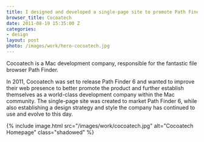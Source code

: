 ```yaml
---
title: I designed and developed a single-page site to promote Path Finder 6 for indie Mac developer **Cocoatech**
browser_title: Cocoatech
date: 2011-08-19 15:35:00 Z
categories:
- design
layout: post
photo: /images/work/hero-cocoatech.jpg
---
```


Cocoatech is a Mac development company, responsible for the fantastic file browser Path Finder.

In 2011, Cocoatech was set to release Path Finder 6 and wanted to improve their web presence to better promote the product and further establish themselves as a world-class development company within the Mac community. The single-page site was created to market Path Finder 6, while also establishing a design strategy and style the company has continued to use and evolve to this day.

{% include image.html src="/images/work/cocoatech.jpg" alt="Cocoatech Homepage" class="shadowed" %}